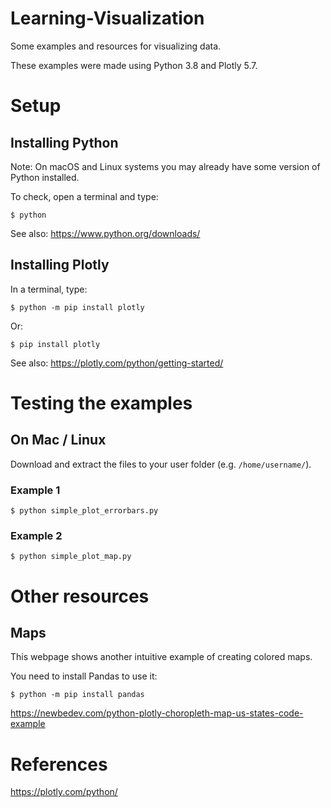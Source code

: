 # Learning-Visualization
Some examples and resources for visualizing data.

These examples were made using Python 3.8 and Plotly 5.7.

# Setup

## Installing Python

Note: On macOS and Linux systems you may already have some version of Python installed.

To check, open a terminal and type:

```
$ python
````

See also: https://www.python.org/downloads/

## Installing Plotly

In a terminal, type:

```
$ python -m pip install plotly
```

Or:

```
$ pip install plotly
```

See also: https://plotly.com/python/getting-started/

# Testing the examples

## On Mac / Linux

Download and extract the files to your user folder (e.g. `/home/username/`).

### Example 1

```
$ python simple_plot_errorbars.py
```

### Example 2

```
$ python simple_plot_map.py
```

# Other resources

## Maps

This webpage shows another intuitive example of creating colored maps.

You need to install Pandas to use it:

```
$ python -m pip install pandas
```

https://newbedev.com/python-plotly-choropleth-map-us-states-code-example

# References

https://plotly.com/python/






